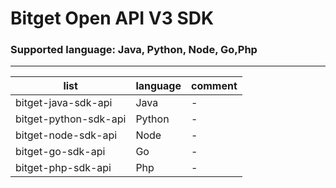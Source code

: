 # Bitget Open API V3 SDK

### Supported language: Java,  Python, Node, Go,Php
---

|list|language|comment|
|---|---|---|
|bitget-java-sdk-api|Java|-|
|bitget-python-sdk-api|Python|-|
|bitget-node-sdk-api|Node|-|
|bitget-go-sdk-api|Go|-|
|bitget-php-sdk-api|Php|-|
